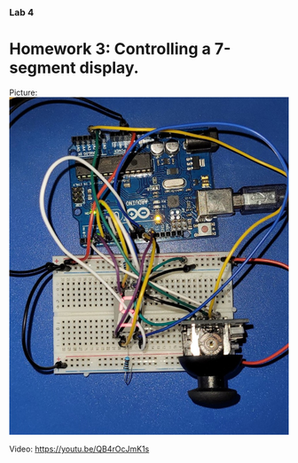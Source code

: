 ### Lab 4

# Homework 3: Controlling a 7-segment display.

Picture: ![Setup](Setup_Lab4.jpg)

Video: https://youtu.be/QB4rOcJmK1s

